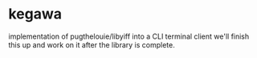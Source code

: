 # kegawa
implementation of pugthelouie/libyiff into a CLI terminal client
we'll finish this up and work on it after the library is complete.
